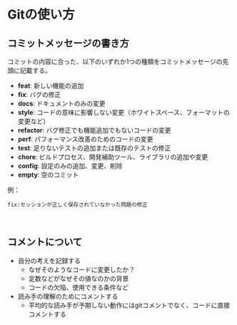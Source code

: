 # Gitの使い方

## コミットメッセージの書き方

コミットの内容に合った、以下のいずれか1つの種類をコミットメッセージの先頭に記載する。

* **feat**: 新しい機能の追加
* **fix**: バグの修正
* **docs**: ドキュメントのみの変更
* **style**: コードの意味に影響しない変更（ホワイトスペース、フォーマットの変更など）
* **refactor**: バグ修正でも機能追加でもないコードの変更
* **perf**: パフォーマンス改善のためのコードの変更
* **test**: 足りないテストの追加または既存のテストの修正
* **chore**: ビルドプロセス、開発補助ツール、ライブラリの追加や変更
* **config**: 設定のみの追加、変更、削除
* **empty**: 空のコミット

例：
```
fix:セッションが正しく保存されていなかった問題の修正
```

<br>

## コメントについて

* 自分の考えを記録する
  * なぜそのようなコードに変更したか？
  * 定数などがなぜその値なのかの背景
  * コードの欠陥、使用できる条件など
* 読み手の理解のためにコメントする
  * 平均的な読み手が予期しない動作にはgitコメントでなく、コードに直接コメントする
